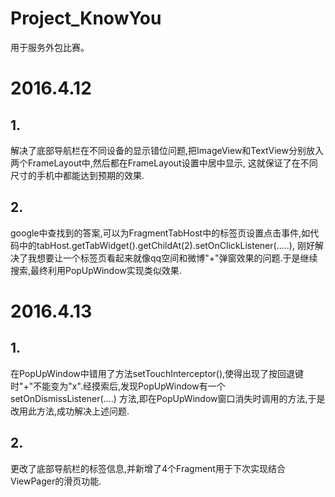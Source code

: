 # Project_KnowYou
用于服务外包比赛。
# 2016.4.12
## 1.
  解决了底部导航栏在不同设备的显示错位问题,把ImageView和TextView分别放入两个FrameLayout中,然后都在FrameLayout设置中居中显示,
这就保证了在不同尺寸的手机中都能达到预期的效果.
## 2.
  google中查找到的答案,可以为FragmentTabHost中的标签页设置点击事件,如代码中的tabHost.getTabWidget().getChildAt(2).setOnClickListener(.....),
刚好解决了我想要让一个标签页看起来就像qq空间和微博"+"弹窗效果的问题.于是继续搜索,最终利用PopUpWindow实现类似效果.
# 2016.4.13
## 1.
  在PopUpWindow中错用了方法setTouchInterceptor(),使得出现了按回退键时"+"不能变为"x".经摸索后,发现PopUpWindow有一个setOnDismissListener(....)
方法,即在PopUpWindow窗口消失时调用的方法,于是改用此方法,成功解决上述问题.
## 2.
  更改了底部导航栏的标签信息,并新增了4个Fragment用于下次实现结合ViewPager的滑页功能.

